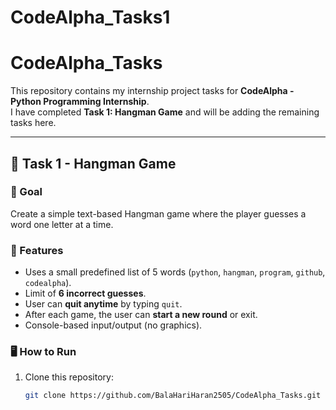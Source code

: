 # CodeAlpha_Tasks1
# CodeAlpha_Tasks

This repository contains my internship project tasks for **CodeAlpha - Python Programming Internship**.  
I have completed **Task 1: Hangman Game** and will be adding the remaining tasks here.

---

## 📝 Task 1 - Hangman Game

### 🎯 Goal
Create a simple text-based Hangman game where the player guesses a word one letter at a time.

### 🔹 Features
- Uses a small predefined list of 5 words (`python`, `hangman`, `program`, `github`, `codealpha`).
- Limit of **6 incorrect guesses**.
- User can **quit anytime** by typing `quit`.
- After each game, the user can **start a new round** or exit.
- Console-based input/output (no graphics).

### 🖥️ How to Run
1. Clone this repository:
   ```bash
   git clone https://github.com/BalaHariHaran2505/CodeAlpha_Tasks.git
